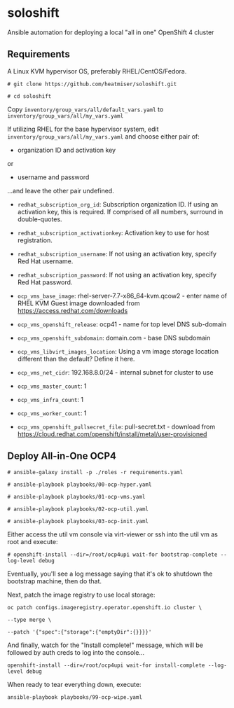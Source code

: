 # soloshift
Ansible automation for deploying a local "all in one" OpenShift 4 cluster

Requirements
------------

A Linux KVM hypervisor OS, preferably RHEL/CentOS/Fedora.

`# git clone https://github.com/heatmiser/soloshift.git`

`# cd soloshift`

Copy `inventory/group_vars/all/default_vars.yaml`
to `inventory/group_vars/all/my_vars.yaml`


If utilizing RHEL for the base hypervisor system, edit `inventory/group_vars/all/my_vars.yaml` and choose either pair of:

- organization ID and activation key
  
or

- username and password 

...and leave the other pair undefined.

* `redhat_subscription_org_id`: Subscription organization ID. If using an activation key, this is required. If comprised of all numbers, surround in double-quotes.
* `redhat_subscription_activationkey`: Activation key to use for host registration.


* `redhat_subscription_username`: If not using an activation key, specify Red Hat username. 
* `redhat_subscription_password`: If not using an activation key, specify Red Hat password.

* `ocp_vms_base_image`: rhel-server-7.7-x86_64-kvm.qcow2 - enter name of RHEL KVM Guest image downloaded from https://access.redhat.com/downloads
* `ocp_vms_openshift_release`: ocp41 - name for top level DNS sub-domain
* `ocp_vms_openshift_subdomain`: domain.com - base DNS subdomain
* `ocp_vms_libvirt_images_location`: Using a vm image storage location different than the default?  Define it here.
* `ocp_vms_net_cidr`: 192.168.8.0/24 - internal subnet for cluster to use
* `ocp_vms_master_count`: 1
* `ocp_vms_infra_count`: 1
* `ocp_vms_worker_count`: 1
* `ocp_vms_openshift_pullsecret_file`: pull-secret.txt - download from https://cloud.redhat.com/openshift/install/metal/user-provisioned

Deploy All-in-One OCP4
------------

`# ansible-galaxy install -p ./roles -r requirements.yaml`

`# ansible-playbook playbooks/00-ocp-hyper.yaml`

`# ansible-playbook playbooks/01-ocp-vms.yaml`

`# ansible-playbook playbooks/02-ocp-util.yaml`

`# ansible-playbook playbooks/03-ocp-init.yaml`

Either access the util vm console via virt-viewer or ssh into the util vm as root and execute:

`# openshift-install --dir=/root/ocp4upi wait-for bootstrap-complete --log-level debug`

Eventually, you'll see a log message saying that it's ok to shutdown the bootstrap machine, then do that.

Next, patch the image registry to use local storage:

`oc patch configs.imageregistry.operator.openshift.io cluster \`

`--type merge \`

`--patch '{"spec":{"storage":{"emptyDir":{}}}}'`

And finally, watch for the "Install complete!" message, which will be followed by auth creds to log into the console...

`openshift-install --dir=/root/ocp4upi wait-for install-complete --log-level debug`

When ready to tear everything down, execute:

`ansible-playbook playbooks/99-ocp-wipe.yaml`